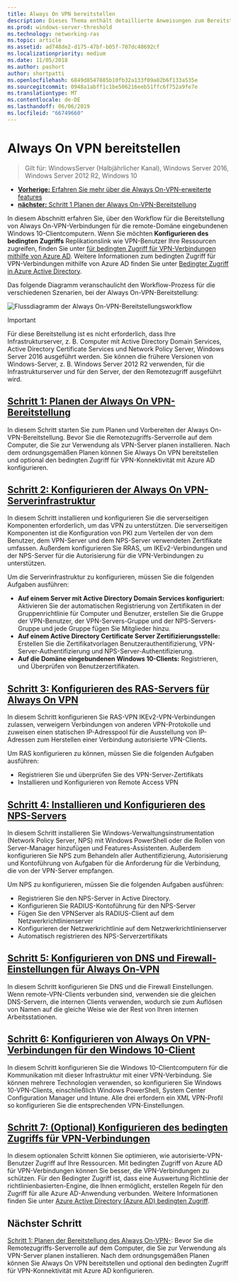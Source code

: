 ```yaml
---
title: Always On VPN bereitstellen
description: Dieses Thema enthält detaillierte Anweisungen zum Bereitstellen von Always On-VPN-unter Windows Server 2016.
ms.prod: windows-server-threshold
ms.technology: networking-ras
ms.topic: article
ms.assetid: ad748de2-d175-47bf-b05f-707dc48692cf
ms.localizationpriority: medium
ms.date: 11/05/2018
ms.author: pashort
author: shortpatti
ms.openlocfilehash: 6849d8547885b10fb32a133f09a82b6f133a535e
ms.sourcegitcommit: 0948a1abff1c1be506216eeb51ffc6f752a9fe7e
ms.translationtype: MT
ms.contentlocale: de-DE
ms.lasthandoff: 06/06/2019
ms.locfileid: "66749660"
---
```

# <a name="deploy-always-on-vpn"></a>Always On VPN bereitstellen

>Gilt für: WindowsServer (Halbjährlicher Kanal), Windows Server 2016, Windows Server 2012 R2, Windows 10

- [**Vorherige:** Erfahren Sie mehr über die Always On-VPN-erweiterte features](always-on-vpn-adv-options.md)
- [**nächster:** Schritt 1 Planen der Always On-VPN-Bereitstellung](always-on-vpn-deploy-planning.md)

In diesem Abschnitt erfahren Sie, über den Workflow für die Bereitstellung von Always On-VPN-Verbindungen für die remote-Domäne eingebundenen Windows 10-Clientcomputern. Wenn Sie möchten **Konfigurieren des bedingten Zugriffs** Replikationslink wie VPN-Benutzer Ihre Ressourcen zugreifen, finden Sie unter [für bedingten Zugriff für VPN-Verbindungen mithilfe von Azure AD](../../ad-ca-vpn-connectivity-windows10.md). Weitere Informationen zum bedingten Zugriff für VPN-Verbindungen mithilfe von Azure AD finden Sie unter [Bedingter Zugriff in Azure Active Directory](https://docs.microsoft.com/azure/active-directory/active-directory-conditional-access-azure-portal). 

Das folgende Diagramm veranschaulicht den Workflow-Prozess für die verschiedenen Szenarien, bei der Always On-VPN-Bereitstellung:

![Flussdiagramm der Always On-VPN-Bereitstellungsworkflow](../../../../media/Always-On-Vpn/always-on-vpn-deployment-workflow-sm.png)

>[!IMPORTANT]
>Für diese Bereitstellung ist es nicht erforderlich, dass Ihre Infrastrukturserver, z. B. Computer mit Active Directory Domain Services, Active Directory Certificate Services und Network Policy Server, Windows Server 2016 ausgeführt werden. Sie können die frühere Versionen von Windows-Server, z. B. Windows Server 2012 R2 verwenden, für die Infrastrukturserver und für den Server, der den Remotezugriff ausgeführt wird.

## <a name="step-1-plan-the-always-on-vpn-deploymentalways-on-vpn-deploy-planningmd"></a>[Schritt 1: Planen der Always On VPN-Bereitstellung](always-on-vpn-deploy-planning.md)

In diesem Schritt starten Sie zum Planen und Vorbereiten der Always On-VPN-Bereitstellung. Bevor Sie die Remotezugriffs-Serverrolle auf dem Computer, die Sie zur Verwendung als VPN-Server planen installieren. Nach dem ordnungsgemäßen Planen können Sie Always On VPN bereitstellen und optional den bedingten Zugriff für VPN-Konnektivität mit Azure AD konfigurieren.

## <a name="step-2-configure-the-always-on-vpn-server-infrastructurevpn-deploy-server-infrastructuremd"></a>[Schritt 2: Konfigurieren der Always On VPN-Serverinfrastruktur](vpn-deploy-server-infrastructure.md)

In diesem Schritt installieren und konfigurieren Sie die serverseitigen Komponenten erforderlich, um das VPN zu unterstützen. Die serverseitigen Komponenten ist die Konfiguration von PKI zum Verteilen der von dem Benutzer, dem VPN-Server und dem NPS-Server verwendeten Zertifikate umfassen.  Außerdem konfigurieren Sie RRAS, um IKEv2-Verbindungen und der NPS-Server für die Autorisierung für die VPN-Verbindungen zu unterstützen.

Um die Serverinfrastruktur zu konfigurieren, müssen Sie die folgenden Aufgaben ausführen:

- **Auf einem Server mit Active Directory Domain Services konfiguriert:** Aktivieren Sie der automatischen Registrierung von Zertifikaten in der Gruppenrichtlinie für Computer und Benutzer, erstellen Sie die Gruppe der VPN-Benutzer, der VPN-Servers-Gruppe und der NPS-Servers-Gruppe und jede Gruppe fügen Sie Mitglieder hinzu.
- **Auf einem Active Directory Certificate Server Zertifizierungsstelle:** Erstellen Sie die Zertifikatvorlagen Benutzerauthentifizierung, VPN-Server-Authentifizierung und NPS-Server-Authentifizierung.
- **Auf die Domäne eingebundenen Windows 10-Clients:** Registrieren, und Überprüfen von Benutzerzertifikaten.

## <a name="step-3-configure-the-remote-access-server-for-always-on-vpnvpn-deploy-rasmd"></a>[Schritt 3: Konfigurieren des RAS-Servers für Always On VPN](vpn-deploy-ras.md)

In diesem Schritt konfigurieren Sie RAS-VPN IKEv2-VPN-Verbindungen zulassen, verweigern Verbindungen von anderen VPN-Protokolle und zuweisen einen statischen IP-Adresspool für die Ausstellung von IP-Adressen zum Herstellen einer Verbindung autorisierte VPN-Clients.

Um RAS konfigurieren zu können, müssen Sie die folgenden Aufgaben ausführen:

- Registrieren Sie und überprüfen Sie des VPN-Server-Zertifikats
- Installieren und Konfigurieren von Remote Access VPN

## <a name="step-4-install-and-configure-the-nps-servervpn-deploy-npsmd"></a>[Schritt 4: Installieren und Konfigurieren des NPS-Servers](vpn-deploy-nps.md)

In diesem Schritt installieren Sie Windows-Verwaltungsinstrumentation (Network Policy Server, NPS) mit Windows PowerShell oder die Rollen von Server-Manager hinzufügen und Features-Assistenten. Außerdem konfigurieren Sie NPS zum Behandeln aller Authentifizierung, Autorisierung und Kontoführung von Aufgaben für die Anforderung für die Verbindung, die von der VPN-Server empfangen.

Um NPS zu konfigurieren, müssen Sie die folgenden Aufgaben ausführen:

- Registrieren Sie den NPS-Server in Active Directory.
- Konfigurieren Sie RADIUS-Kontoführung für den NPS-Server
- Fügen Sie den VPNServer als RADIUS-Client auf dem Netzwerkrichtlinienserver
- Konfigurieren der Netzwerkrichtlinie auf dem Netzwerkrichtlinienserver
- Automatisch registrieren des NPS-Serverzertifikats

## <a name="step-5-configure-dns-and-firewall-settings-for-always-on-vpnvpn-deploy-dns-firewallmd"></a>[Schritt 5: Konfigurieren von DNS und Firewall-Einstellungen für Always On-VPN](vpn-deploy-dns-firewall.md)

In diesem Schritt konfigurieren Sie DNS und die Firewall Einstellungen. Wenn remote-VPN-Clients verbunden sind, verwenden sie die gleichen DNS-Servern, die internen Clients verwenden, wodurch sie zum Auflösen von Namen auf die gleiche Weise wie der Rest von Ihren internen Arbeitsstationen. 

## <a name="step-6-configure-windows-10-client-always-on-vpn-connectionsvpn-deploy-client-vpn-connectionsmd"></a>[Schritt 6: Konfigurieren von Always On VPN-Verbindungen für den Windows 10-Client](vpn-deploy-client-vpn-connections.md)

In diesem Schritt konfigurieren Sie die Windows 10-Clientcomputern für die Kommunikation mit dieser Infrastruktur mit einer VPN-Verbindung. Sie können mehrere Technologien verwenden, so konfigurieren Sie Windows 10-VPN-Clients, einschließlich Windows PowerShell, System Center Configuration Manager und Intune. Alle drei erfordern ein XML VPN-Profil so konfigurieren Sie die entsprechenden VPN-Einstellungen.

## <a name="step-7-optional-configure-conditional-access-for-vpn-connectivityad-ca-vpn-connectivity-windows10md"></a>[Schritt 7: (Optional) Konfigurieren des bedingten Zugriffs für VPN-Verbindungen](../../ad-ca-vpn-connectivity-windows10.md)

In diesem optionalen Schritt können Sie optimieren, wie autorisierte-VPN-Benutzer Zugriff auf Ihre Ressourcen. Mit bedingten Zugriff von Azure AD für VPN-Verbindungen können Sie besser, die VPN-Verbindungen zu schützen. Für den Bedingter Zugriff ist, dass eine Auswertung Richtlinie der richtlinienbasierten-Engine, die Ihnen ermöglicht, erstellen Regeln für den Zugriff für alle Azure AD-Anwendung verbunden. Weitere Informationen finden Sie unter [Azure Active Directory (Azure AD) bedingten Zugriff](https://docs.microsoft.com/azure/active-directory/active-directory-conditional-access-azure-portal).

## <a name="next-step"></a>Nächster Schritt

[Schritt 1: Planen der Bereitstellung des Always On-VPN-](always-on-vpn-deploy-planning.md): Bevor Sie die Remotezugriffs-Serverrolle auf dem Computer, die Sie zur Verwendung als VPN-Server planen installieren. Nach dem ordnungsgemäßen Planen können Sie Always On VPN bereitstellen und optional den bedingten Zugriff für VPN-Konnektivität mit Azure AD konfigurieren.  
